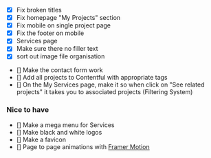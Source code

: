 - [x] Fix broken titles
- [x] Fix homepage "My Projects" section
- [x] Fix mobile on single project page
- [x] Fix the footer on mobile
- [x] Services page
- [x] Make sure there no filler text
- [x] sort out image file organisation
- [] Make the contact form work
- [] Add all projects to Contentful with appropriate tags
- [] On the My Services page, make it so when click on "See related projects" it takes you to associated projects (Filtering System)
### Nice to have
- [] Make a mega menu for Services
- [] Make black and white logos
- [] Make a favicon
- [] Page to page animations with [Framer Motion](www.framer.com)
